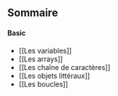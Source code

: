 
## Sommaire

#### Basic 

- [[Les variables]]
- [[Les arrays]]
- [[Les chaîne de caractères]]
- [[Les objets littéraux]]
- [[Les boucles]]